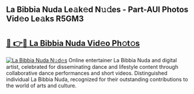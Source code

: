 ## La Bibbia Nuda Le𝚊k𝚎d N𝚞𝚍es - Part-AUI Photos Vid𝚎o Le𝚊ks R5GM3

# <h2><a href="http://fbbtz0.evod.top/?m=La+Bibbia+Nuda">🔗 👉🔴 La Bibbia Nuda Vid𝚎o Ph𝚘t𝚘s</a></h2>

[![La Bibbia Nuda N𝚞d𝚎s](https://i.imgur.com/8V9OHl7.gif)](http://fbbtz0.evod.top/?m=La+Bibbia+Nuda)
Online entertainer La Bibbia Nuda and digital artist, celebrated for disseminating dance and lifestyle content through collaborative dance performances and short videos. Distinguished individual La Bibbia Nuda, recognized for their outstanding contributions to the world of arts and culture. 
